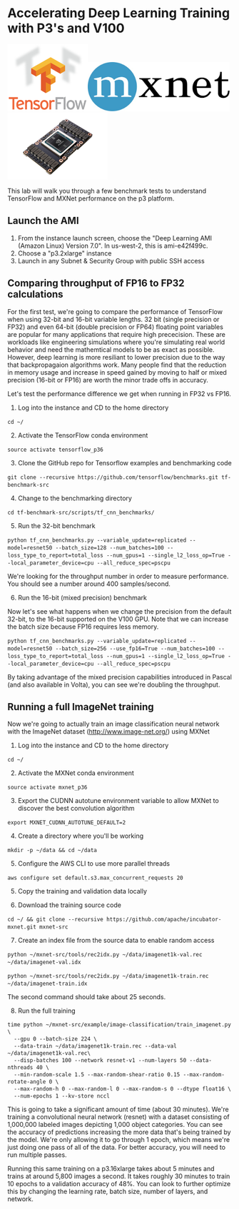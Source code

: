 # Accelerating Deep Learning Training with P3's and V100

<img src="images/tensorflow.png" height='150'><img src="images/mxnet.jpg" height='110'><img src="images/v100.jpg" height='150'>

This lab will walk you through a few benchmark tests to understand TensorFlow and MXNet performance on the p3 platform.

## Launch the AMI

1. From the instance launch screen, choose the "Deep Learning AMI (Amazon Linux) Version 7.0".  In us-west-2, this is ami-e42f499c.
1. Choose a "p3.2xlarge" instance
1. Launch in any Subnet & Security Group with public SSH access 

## Comparing throughput of FP16 to FP32 calculations

For the first test, we're going to compare the performance of TensorFlow when using 32-bit and 16-bit variable lengths.  32 bit (single precision or FP32) and even 64-bit (double precision or FP64) floating point variables are popular for many applications that require high prececision.  These are workloads like engineering simulations where you're simulating real world behavior and need the mathemtical models to be as exact as possible.  However, deep learning is more resiliant to lower precision due to the way that backpropagaion algorithms work.  Many people find that the reduction in memory usage and increase in speed gained by moving to half or mixed precision (16-bit or FP16) are worth the minor trade offs in accuracy.

Let's test the performance difference we get when running in FP32 vs FP16.

1. Log into the instance and CD to the home directory

  ```cd ~/```

2. Activate the TensorFlow conda environment

  ```source activate tensorflow_p36```

3. Clone the GitHub repo for Tensorflow examples and benchmarking code

  ```git clone --recursive https://github.com/tensorflow/benchmarks.git tf-benchmark-src```

4. Change to the benchmarking directory

  ```cd tf-benchmark-src/scripts/tf_cnn_benchmarks/```

5. Run the 32-bit benchmark

  ```python tf_cnn_benchmarks.py --variable_update=replicated --model=resnet50 --batch_size=128 --num_batches=100 --loss_type_to_report=total_loss --num_gpus=1 --single_l2_loss_op=True --local_parameter_device=cpu --all_reduce_spec=pscpu```

We're looking for the throughput number in order to measure performance.  You should see a number around 400 samples/second.

6. Run the 16-bit (mixed precision) benchmark

Now let's see what happens when we change the precision from the default 32-bit, to the 16-bit supported on the V100 GPU.  Note that we can increase the batch size because FP16 requires less memory.

  ```python tf_cnn_benchmarks.py --variable_update=replicated --model=resnet50 --batch_size=256 --use_fp16=True --num_batches=100 --loss_type_to_report=total_loss --num_gpus=1 --single_l2_loss_op=True --local_parameter_device=cpu --all_reduce_spec=pscpu```

By taking advantage of the mixed precision capabilities introduced in Pascal (and also available in Volta), you can see we're doubling the throughput.


## Running a full ImageNet training

Now we're going to actually train an image classification neural network with the ImageNet dataset (http://www.image-net.org/) using MXNet

1. Log into the instance and CD to the home directory

  ```cd ~/```

2. Activate the MXNet conda environment

  ```source activate mxnet_p36```

3. Export the CUDNN autotune environment variable to allow MXNet to discover the best convolution algorithm

  ```export MXNET_CUDNN_AUTOTUNE_DEFAULT=2```

4. Create a directory where you'll be working

  ```mkdir -p ~/data && cd ~/data```

5. Configure the AWS CLI to use more parallel threads

  ```aws configure set default.s3.max_concurrent_requests 20```

5. Copy the training and validation data locally

6. Download the training source code

  ```cd ~/ && git clone --recursive https://github.com/apache/incubator-mxnet.git mxnet-src```

7. Create an index file from the source data to enable random access

  ```python ~/mxnet-src/tools/rec2idx.py ~/data/imagenet1k-val.rec ~/data/imagenet-val.idx```

  ```python ~/mxnet-src/tools/rec2idx.py ~/data/imagenet1k-train.rec ~/data/imagenet-train.idx```

The second command should take about 25 seconds.

8. Run the full training

  ```
  time python ~/mxnet-src/example/image-classification/train_imagenet.py \
    --gpu 0 --batch-size 224 \
    --data-train ~/data/imagenet1k-train.rec --data-val ~/data/imagenet1k-val.rec\
    --disp-batches 100 --network resnet-v1 --num-layers 50 --data-nthreads 40 \
    --min-random-scale 1.5 --max-random-shear-ratio 0.15 --max-random-rotate-angle 0 \
    --max-random-h 0 --max-random-l 0 --max-random-s 0 --dtype float16 \
    --num-epochs 1 --kv-store nccl
  ```

This is going to take a significant amount of time (about 30 minutes).  We're training a convolutional neural network (resnet) with a dataset consisting of 1,000,000 labeled images depicting 1,000 object categories.  You can see the accuracy of predictions increasing the more data that's being trained by the model.  We're only allowing it to go through 1 epoch, which means we're just doing one pass of all of the data.  For better accuracy, you will need to run multiple passes.

Running this same training on a p3.16xlarge takes about 5 minutes and trains at around 5,800 images a second.  It takes roughly 30 minutes to train 10 epochs to a validation accuracy of 48%.  You can look to further optimize this by changing the learning rate, batch size, number of layers, and network.
